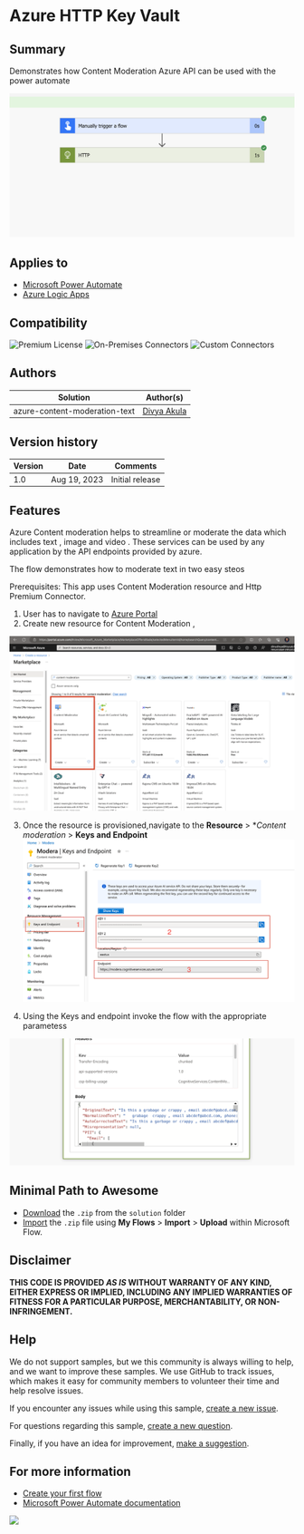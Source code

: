 # Azure HTTP Key Vault

## Summary

Demonstrates how Content Moderation Azure API can be used with the power automate

![picture of the flow](assets/flow.png)

## Applies to

* [Microsoft Power Automate](https://docs.microsoft.com/en-us/power-automate/getting-started)
* [Azure Logic Apps](https://docs.microsoft.com/en-us/azure/logic-apps/logic-apps-overview)

## Compatibility

![Premium License](https://img.shields.io/badge/Premium%20License-Required-yellow.svg "Premium license required")
![On-Premises Connectors](https://img.shields.io/badge/On--Premises%20Connectors-No-green.svg "Does not use on-premise connectors")
![Custom Connectors](https://img.shields.io/badge/Custom%20Connectors-Not%20Required-green.svg "Does not use custom connectors")

## Authors

Solution|Author(s)
--------|---------
azure-content-moderation-text | [Divya Akula](https://github.com/divya-akula)

## Version history

Version|Date|Comments
-------|----|--------
1.0|Aug 19, 2023|Initial release

## Features
Azure Content moderation helps to streamline or moderate the data which includes text , image and video . These services can be used by any application by the API endpoints provided by azure.

The flow demonstrates how to moderate text in two easy steos

Prerequisites:
This app uses Content Moderation resource and Http Premium Connector.
1. User has to navigate to [Azure Portal](https://portal.azure.com)
2. Create new resource for Content Moderation , 

![picture of the flow](assets/AzureContentModerationResourceProvision.png)

3. Once the resource is provisioned,navigate to the **Resource** > **Content moderation* > **Keys and Endpoint** 
![picture of the flow](assets/AzureKeysAndEndPoint.png)

4. Using the Keys and endpoint invoke the flow with the appropriate parametess

![picture of the flow](assets/PowerPlatformRunOutput.png)

## Minimal Path to Awesome

* [Download](solution/ModerateText.zip) the `.zip` from the `solution` folder
* [Import](https://flow.microsoft.com/en-us/blog/import-export-bap-packages/) the `.zip` file using **My Flows** > **Import** > **Upload** within Microsoft Flow.

## Disclaimer

**THIS CODE IS PROVIDED *AS IS* WITHOUT WARRANTY OF ANY KIND, EITHER EXPRESS OR IMPLIED, INCLUDING ANY IMPLIED WARRANTIES OF FITNESS FOR A PARTICULAR PURPOSE, MERCHANTABILITY, OR NON-INFRINGEMENT.**

## Help

We do not support samples, but we this community is always willing to help, and we want to improve these samples. We use GitHub to track issues, which makes it easy for  community members to volunteer their time and help resolve issues.

If you encounter any issues while using this sample, [create a new issue](https://github.com/pnp/powerautomate-samples/issues/new?assignees=&labels=Needs%3A+Triage+%3Amag%3A%2Ctype%3Abug-suspected&template=bug-report.yml&sample=always-reply-to-request&authors=@remyblok&title=always-reply-to-request%20-%20).

For questions regarding this sample, [create a new question](https://github.com/pnp/powerautomate-samples/issues/new?assignees=&labels=Needs%3A+Triage+%3Amag%3A%2Ctype%3Abug-suspected&template=question.yml&sample=always-reply-to-request&authors=@remyblok&title=always-reply-to-request%20-%20).

Finally, if you have an idea for improvement, [make a suggestion](https://github.com/pnp/powerautomate-samples/issues/new?assignees=&labels=Needs%3A+Triage+%3Amag%3A%2Ctype%3Abug-suspected&template=suggestion.yml&sample=always-reply-to-request&authors=@remyblok&title=always-reply-to-request%20-%20).

## For more information

- [Create your first flow](https://docs.microsoft.com/en-us/power-automate/getting-started#create-your-first-flow)
- [Microsoft Power Automate documentation](https://docs.microsoft.com/en-us/power-automate/)


<img src="https://telemetry.sharepointpnp.com/powerautomate-samples/samples/exception-handing-in-do-until-loop" />
